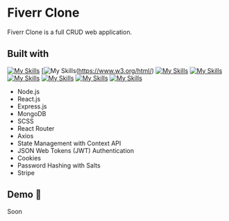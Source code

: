 # Fiverr Clone
Fiverr Clone is a full CRUD web application. 
## Built with
[![My Skills](https://skillicons.dev/icons?i=js)](https://developer.mozilla.org/en-US/docs/Web/JavaScript)
[![My Skills](https://skillicons.dev/icons?i=html)(https://www.w3.org/html/)
[![My Skills](https://skillicons.dev/icons?i=react)](https://react.dev/)
[![My Skills](https://skillicons.dev/icons?i=nodejs)](https://nodejs.org/en)
[![My Skills](https://skillicons.dev/icons?i=express)](https://expressjs.com/)
[![My Skills](https://skillicons.dev/icons?i=mongodb)](https://www.mongodb.com)
[![My Skills](https://skillicons.dev/icons?i=postman)](https://www.postman.com/)
[![My Skills](https://skillicons.dev/icons?i=sass)](https://sass-lang.com/documentation/)

- Node.js 
- React.js
- Express.js
- MongoDB
- SCSS
- React Router
- Axios
- State Management with Context API
- JSON Web Tokens (JWT) Authentication
- Cookies
- Password Hashing with Salts
- Stripe

## Demo 🚀
Soon 
